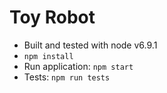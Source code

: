 # Toy Robot

* Built and tested with node v6.9.1
* `npm install`
* Run application: `npm start`
* Tests: `npm run tests`